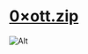 # [0×ott.zip](https://0xott.zip "link to the website")

![Alt](https://repobeats.axiom.co/api/embed/edd4bbe99bb5d146eeafa4dc35dce9d74535cd7f.svg "Repobeats analytics image")
